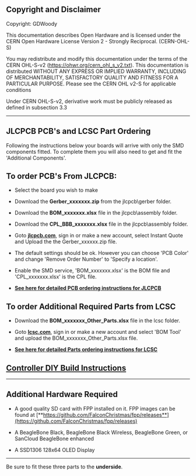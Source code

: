## Copyright and Disclaimer
Copyright: GDWoody

This documentation describes Open Hardware and is licensed under the CERN Open Hardware License Version 2 - Strongly Reciprocal. (CERN-OHL-S)

You may redistribute and modify this documentation under the terms of the CERN OHL-S-v2 (https://ohwr.org/cern_ohl_s_v2.txt). This documentation is distributed WITHOUT ANY EXPRESS OR IMPLIED WARRANTY, INCLUDING OF MERCHANTABILITY, SATISFACTORY QUALITY AND FITNESS FOR A PARTICULAR PURPOSE. Please see the CERN OHL v2-S for applicable conditions

Under CERN OHL-S-v2, derivative work must be publicly released as defined in subsection 3.3

---
## JLCPCB PCB's and LCSC Part Ordering
Following the instructions below your boards will arrive with only the SMD components fitted. To complete them you will also need to get and fit the 'Additional Components'.  


## To order PCB's From JLCPCB:

* Select the board you wish to make

* Download the  **Gerber_xxxxxxx.zip** from the jlcpcb\gerber folder.

* Download the  **BOM_xxxxxxx.xlsx** file in the jlcpcb\assembly folder.

* Download the **CPL_BBB_xxxxxxx.xlsx** file in the jlcpcb\assembly folder.

*  Goto [**jlcpcb.com**](https://jlcpcb.com), sign in or make a new account, select Instant Quote and Upload the the Gerber_xxxxxx.zip file.

* The default settings should be ok. However you can choose 'PCB Color' and change 'Remove Order Number' to 'Specify a location'.

* Enable the SMD service, 'BOM_xxxxxxx.xlsx' is the BOM file and 'CPL_xxxxxxx.xlsx' is the CPL file.

* [**See here for detailed PCB ordering instructions for JLCPCB**](https://github.com/GDWoody/Pixel-Controllers/blob/main/JLC_PCB.md)


## To order Additional Required Parts from LCSC

* Download the **BOM_xxxxxxx_Other_Parts.xlsx** file in the lcsc folder.

* Goto [**lcsc.com**](https://lcsc.com), sign in or make a new account and select 'BOM Tool' and upload the BOM_xxxxxxx_Other_Parts.xlsx file.

* [**See here for detailed Parts ordering instructions for LCSC**](https://github.com/GDWoody/Pixel-Controllers/blob/main/LCSC.md)


## [**Controller DIY Build Instructions**](https://github.com/GDWoody/Pixel-Controllers/blob/main/Controller_DIY.md)


---
## Additional Hardware Required

* A good quality SD card with FPP installed on it. FPP images can be found at [**https://github.com/FalconChristmas/fpp/releases**](https://github.com/FalconChristmas/fpp/releases)

* A BeagleBone Black, BeagleBone Black Wireless, BeagleBone Green, or SanCloud BeagleBone enhanced 

* A SSD1306 128x64 OLED Display

---
Be sure to fit these three parts to the **underside**.
